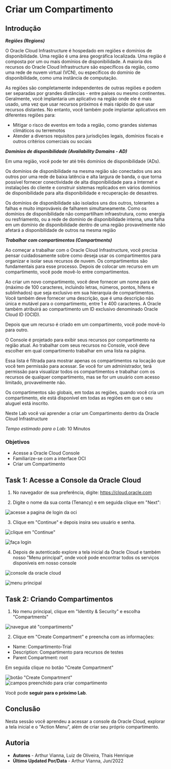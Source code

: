 # Criar um Compartimento

## Introdução

***Regiões (Regions)***

O Oracle Cloud Infrastructure é hospedado em regiões e domínios de disponibilidade. Uma região é uma área geográfica localizada. Uma região é composta por um ou mais domínios de disponibilidade. A maioria dos recursos do Oracle Cloud Infrastructure são específicos da região, como uma rede de nuvem virtual (VCN), ou específicos do domínio de disponibilidade, como uma instância de computação.

As regiões são completamente independentes de outras regiões e podem ser separadas por grandes distâncias - entre países ou mesmo continentes. Geralmente, você implantaria um aplicativo na região onde ele é mais usado, uma vez que usar recursos próximos é mais rápido do que usar recursos distantes. No entanto, você também pode implantar aplicativos em diferentes regiões para:

* Mitigar o risco de eventos em toda a região, como grandes sistemas climáticos ou terremotos
* Atender a diversos requisitos para jurisdições legais, domínios fiscais e outros critérios comerciais ou sociais

***Domínios de disponibilidade (Availability Domains - AD)***

Em uma região, você pode ter até três domínios de disponibilidade (ADs).

Os domínios de disponibilidade na mesma região são conectados uns aos outros por uma rede de baixa latência e alta largura de banda, o que torna possível fornecer conectividade de alta disponibilidade para a Internet e instalações do cliente e construir sistemas replicados em vários domínios de disponibilidade para alta disponibilidade e recuperação de desastres.

Os domínios de disponibilidade são isolados uns dos outros, tolerantes a falhas e muito improváveis de falharem simultaneamente. Como os domínios de disponibilidade não compartilham infraestrutura, como energia ou resfriamento, ou a rede de domínio de
disponibilidade interna, uma falha em um domínio de disponibilidade dentro de uma região provavelmente não afetará a disponibilidade de outros na mesma região

***Trabalhar com compartimentos (Compartments)***

Ao começar a trabalhar com o Oracle Cloud Infrastructure, você precisa pensar cuidadosamente sobre como deseja usar os compartimentos para organizar e isolar seus recursos de nuvem. Os compartimentos são fundamentais para esse processo. Depois de colocar um recurso em um compartimento, você pode movê-lo entre compartimentos.

Ao criar um novo compartimento, você deve fornecer um nome para ele (máximo de 100 caracteres, incluindo letras, números, pontos, hifens e sublinhados) que seja exclusivo em sua hierarquia de compartimentos. Você também deve fornecer uma descrição, que é uma descrição não única e mutável para o compartimento, entre 1 e 400 caracteres. A Oracle também atribuirá ao compartimento um ID exclusivo denominado Oracle Cloud ID (OCID).

Depois que um recurso é criado em um compartimento, você pode movê-lo para outro.

O Console é projetado para exibir seus recursos por compartimento na região atual. Ao trabalhar com seus recursos no Console, você deve escolher em qual compartimento trabalhar em uma lista na página.

Essa lista é filtrada para mostrar apenas os compartimentos na locação que você tem permissão para acessar. Se você for um administrador, terá permissão para visualizar todos os compartimentos e trabalhar com os recursos de qualquer compartimento, mas se for um usuário com acesso limitado, provavelmente não.

Os compartimentos são globais, em todas as regiões, quando você cria um compartimento, ele está disponível em todas as regiões em que o seu aluguel está inscrito.

Neste Lab você vai aprender a criar um Compartimento dentro da Oracle Cloud Infrastructure


*Tempo estimado para o Lab:* 10 Minutos

### Objetivos

* Acesse a Oracle Cloud Console
* Familiarize-se com a interface OCI
* Criar um Compartimento


## Task 1: Acesse a Console da Oracle Cloud

1.	No navegador de sua preferência, digite: [https://cloud.oracle.com ](https://cloud.oracle.com )

2.	Digite o nome da sua conta (Tenancy) e em seguida clique em "Next":

![acesse a pagina de login da oci](./images/compartment-cloud-access-1.png)

3.	Clique em "Continue" e depois insira seu usuário e senha.

![clique em "Continue"](./images/compartment-idcs-2.png)

![faça login](./images/compartment-user-login-3.png)

4.  Depois de autenticado explore a tela inicial da Oracle Cloud e também nosso "Menu principal", onde você pode encontrar todos os serviços disponíveis em nosso console

![console da oracle cloud](./images/compartment-console-4.png)

![menu principal](./images/compartment-menu-5.png)

## Task 2: Criando Compartimentos

1.	No menu principal, clique em "Identity & Security" e escolha "Compartments"

![navegue até "compartiments"](./images/compartment-access-6.png)

2.	Clique em "Create Compartment" e preencha com as informações:

* Name: Compartimento-Trial
* Description: Compartimento para recursos de testes
* Parent Compartment: root

Em seguida clique no botão "Create Compartment"

![botão "Create Compartment"](./images/compartment-creation-7.png)
![campos preenchido para criar compartimento](./images/compartment-fields-8.png)

Você pode **seguir para o próximo Lab**.

## Conclusão

Nesta sessão você aprendeu a acessar a console da Oracle Cloud, explorar a tela inicial e o "Action Menu", além de criar seu próprio compartimento.

## Autoria

- **Autores** - Arthur Vianna, Luiz de Oliveira, Thais Henrique
- **Último Updated Por/Data** - Arthur Vianna, Jun/2022